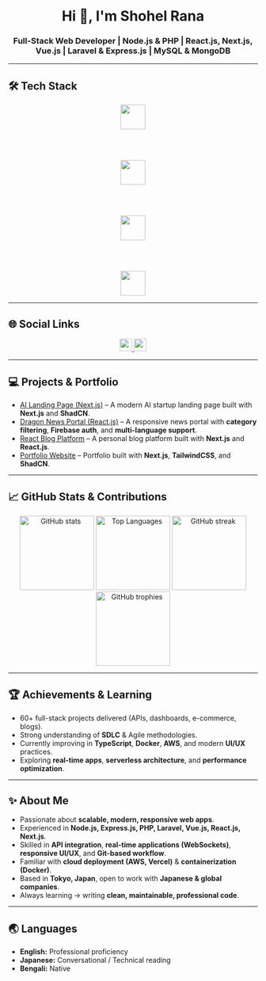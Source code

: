 <h1 align="center">Hi 👋, I'm Shohel Rana</h1>
<h3 align="center">
Full-Stack Web Developer | Node.js & PHP | React.js, Next.js, Vue.js | Laravel & Express.js | MySQL & MongoDB
</h3>

---

## 🛠️ Tech Stack

<div align="center">

<!-- Frontend -->
<img src="https://skillicons.dev/icons?i=html,css,js,ts,react,nextjs,vue,tailwind,bootstrap,shadcn" height="50" />

<br><br>

<!-- Backend -->
<img src="https://skillicons.dev/icons?i=nodejs,express,php,laravel" height="50" />

<br><br>

<!-- Database & API -->
<img src="https://skillicons.dev/icons?i=mysql,mongodb,graphql,postman" height="50" />

<br><br>

<!-- DevOps & Cloud -->
<img src="https://skillicons.dev/icons?i=docker,git,aws,vercel,figma" height="50" />

</div>

---

## 🌐 Social Links

<div align="center">
  <a href="https://www.linkedin.com/in/shohel-rana-tonmoy-39665b318/">
    <img src="https://img.shields.io/static/v1?message=LinkedIn&logo=linkedin&color=0077B5&style=for-the-badge" height="25"/>
  </a>
  <a href="https://www.facebook.com/shohelranatonmoy1996">
    <img src="https://img.shields.io/static/v1?message=Facebook&logo=facebook&color=1877F2&style=for-the-badge" height="25"/>
  </a>
</div>

---

## 💻 Projects & Portfolio

- [AI Landing Page (Next.js)](https://ai-landing-page-next-js.vercel.app/) – A modern AI startup landing page built with **Next.js** and **ShadCN**.  
- [Dragon News Portal (React.js)](https://dragon-news-react-js-66oj.vercel.app/) – A responsive news portal with **category filtering**, **Firebase auth**, and **multi-language support**.  
- [React Blog Platform](https://react-blog-eight-liard.vercel.app/) – A personal blog platform built with **Next.js** and **React.js**.  
- [Portfolio Website](https://protfolio-website-next-js-j971.vercel.app/) – Portfolio built with **Next.js**, **TailwindCSS**, and **ShadCN**.  

---

## 📈 GitHub Stats & Contributions

<div align="center">

<!-- GitHub Stats -->
<img src="https://github-readme-stats.vercel.app/api?username=Rana2324&show_icons=true&theme=radical" height="150" alt="GitHub stats"/>

<!-- Top Languages -->
<img src="https://github-readme-stats.vercel.app/api/top-langs/?username=Rana2324&layout=compact&theme=radical" height="150" alt="Top Languages"/>

<!-- Streak -->
<img src="https://streak-stats.demolab.com?user=Rana2324&theme=radical&hide_border=false" height="150" alt="GitHub streak"/>

<!-- Trophies -->
<img src="https://github-profile-trophy.vercel.app/?username=Rana2324&theme=radical&row=1&margin-w=8&margin-h=8" height="150" alt="GitHub trophies"/>

</div>

---

## 🏆 Achievements & Learning

- 60+ full-stack projects delivered (APIs, dashboards, e-commerce, blogs).  
- Strong understanding of **SDLC** & Agile methodologies.  
- Currently improving in **TypeScript**, **Docker**, **AWS**, and modern **UI/UX** practices.  
- Exploring **real-time apps**, **serverless architecture**, and **performance optimization**.  

---

## ✨ About Me

- Passionate about **scalable, modern, responsive web apps**.  
- Experienced in **Node.js, Express.js, PHP, Laravel, Vue.js, React.js, Next.js**.  
- Skilled in **API integration**, **real-time applications (WebSockets)**, **responsive UI/UX**, and **Git-based workflow**.  
- Familiar with **cloud deployment (AWS, Vercel)** & **containerization (Docker)**.  
- Based in **Tokyo, Japan**, open to work with **Japanese & global companies**.  
- Always learning → writing **clean, maintainable, professional code**.  

---

## 🌏 Languages

- **English:** Professional proficiency  
- **Japanese:** Conversational / Technical reading  
- **Bengali:** Native  

